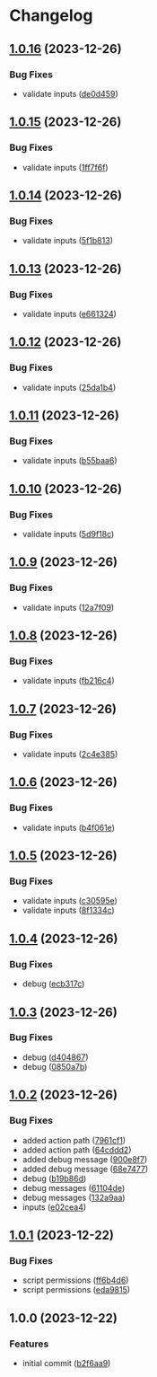# Changelog

## [1.0.16](https://github.com/Fenikks/gh-actions-cache/compare/v1.0.15...v1.0.16) (2023-12-26)


### Bug Fixes

* validate inputs ([de0d459](https://github.com/Fenikks/gh-actions-cache/commit/de0d4598f7d1f3c4c5f61fabdb530becfc4ce1ca))

## [1.0.15](https://github.com/Fenikks/gh-actions-cache/compare/v1.0.14...v1.0.15) (2023-12-26)


### Bug Fixes

* validate inputs ([1ff7f6f](https://github.com/Fenikks/gh-actions-cache/commit/1ff7f6f1e22acb718e9f0b004684b19a1033f89a))

## [1.0.14](https://github.com/Fenikks/gh-actions-cache/compare/v1.0.13...v1.0.14) (2023-12-26)


### Bug Fixes

* validate inputs ([5f1b813](https://github.com/Fenikks/gh-actions-cache/commit/5f1b813c1dc7ebf396dc628e575d35870f830431))

## [1.0.13](https://github.com/Fenikks/gh-actions-cache/compare/v1.0.12...v1.0.13) (2023-12-26)


### Bug Fixes

* validate inputs ([e661324](https://github.com/Fenikks/gh-actions-cache/commit/e6613249c344b788c5a422810953107237d6a243))

## [1.0.12](https://github.com/Fenikks/gh-actions-cache/compare/v1.0.11...v1.0.12) (2023-12-26)


### Bug Fixes

* validate inputs ([25da1b4](https://github.com/Fenikks/gh-actions-cache/commit/25da1b4bd3fa4c021548a064aefa673423bf2670))

## [1.0.11](https://github.com/Fenikks/gh-actions-cache/compare/v1.0.10...v1.0.11) (2023-12-26)


### Bug Fixes

* validate inputs ([b55baa6](https://github.com/Fenikks/gh-actions-cache/commit/b55baa6eebf95971bc08c6be830a37b65bf2cc08))

## [1.0.10](https://github.com/Fenikks/gh-actions-cache/compare/v1.0.9...v1.0.10) (2023-12-26)


### Bug Fixes

* validate inputs ([5d9f18c](https://github.com/Fenikks/gh-actions-cache/commit/5d9f18c86a6fd8acd7ae85a5862eb71b27427bef))

## [1.0.9](https://github.com/Fenikks/gh-actions-cache/compare/v1.0.8...v1.0.9) (2023-12-26)


### Bug Fixes

* validate inputs ([12a7f09](https://github.com/Fenikks/gh-actions-cache/commit/12a7f096454c5b6b710382632cd4cff9465ee694))

## [1.0.8](https://github.com/Fenikks/gh-actions-cache/compare/v1.0.7...v1.0.8) (2023-12-26)


### Bug Fixes

* validate inputs ([fb216c4](https://github.com/Fenikks/gh-actions-cache/commit/fb216c4fb0a33086b07cdf2707a1254e2ab317a9))

## [1.0.7](https://github.com/Fenikks/gh-actions-cache/compare/v1.0.6...v1.0.7) (2023-12-26)


### Bug Fixes

* validate inputs ([2c4e385](https://github.com/Fenikks/gh-actions-cache/commit/2c4e3850815816a050c3c20568de9411180c6122))

## [1.0.6](https://github.com/Fenikks/gh-actions-cache/compare/v1.0.5...v1.0.6) (2023-12-26)


### Bug Fixes

* validate inputs ([b4f061e](https://github.com/Fenikks/gh-actions-cache/commit/b4f061e9ecda986c4c752113e443b14638990b06))

## [1.0.5](https://github.com/Fenikks/gh-actions-cache/compare/v1.0.4...v1.0.5) (2023-12-26)


### Bug Fixes

* validate inputs ([c30595e](https://github.com/Fenikks/gh-actions-cache/commit/c30595e07c31fd96de789a74b3bfbba982cd3d0a))
* validate inputs ([8f1334c](https://github.com/Fenikks/gh-actions-cache/commit/8f1334c7344139b153d5c34b5014dfa914ab94cc))

## [1.0.4](https://github.com/Fenikks/gh-actions-cache/compare/v1.0.3...v1.0.4) (2023-12-26)


### Bug Fixes

* debug ([ecb317c](https://github.com/Fenikks/gh-actions-cache/commit/ecb317ccec610c6949282cddfc10158504ad5571))

## [1.0.3](https://github.com/Fenikks/gh-actions-cache/compare/v1.0.2...v1.0.3) (2023-12-26)


### Bug Fixes

* debug ([d404867](https://github.com/Fenikks/gh-actions-cache/commit/d404867c24b94583d822c9637e743bc9ae6bf2e1))
* debug ([0850a7b](https://github.com/Fenikks/gh-actions-cache/commit/0850a7b7f11995e6eebcefbd09d23eec2475ae3e))

## [1.0.2](https://github.com/Fenikks/gh-actions-cache/compare/v1.0.1...v1.0.2) (2023-12-26)


### Bug Fixes

* added action path ([7961cf1](https://github.com/Fenikks/gh-actions-cache/commit/7961cf1c2f94caa7205c3375c3119ad46ca1682c))
* added action path ([64cddd2](https://github.com/Fenikks/gh-actions-cache/commit/64cddd25738ee9be8521a43c95b1bca81ad0b9f5))
* added debug message ([900e8f7](https://github.com/Fenikks/gh-actions-cache/commit/900e8f795151d057f789a75fac8eba3c98f2ef44))
* added debug message ([68e7477](https://github.com/Fenikks/gh-actions-cache/commit/68e74777c90c1836e28e474e8ad701a6e1ff2c25))
* debug ([b19b86d](https://github.com/Fenikks/gh-actions-cache/commit/b19b86d4194153afeeefafc35e63a7dccc0428c7))
* debug messages ([61104de](https://github.com/Fenikks/gh-actions-cache/commit/61104dea20f4467206f84942d61c73b75b89c7ba))
* debug messages ([132a9aa](https://github.com/Fenikks/gh-actions-cache/commit/132a9aab0eadd68dce2a7a7749734b5723d86f93))
* inputs ([e02cea4](https://github.com/Fenikks/gh-actions-cache/commit/e02cea4d96c0bbca7435ab056c16c7fe332280ab))

## [1.0.1](https://github.com/Fenikks/gh-actions-cache/compare/v1.0.0...v1.0.1) (2023-12-22)


### Bug Fixes

* script permissions ([ff6b4d6](https://github.com/Fenikks/gh-actions-cache/commit/ff6b4d6bc6bb0440d4743ae3e52786e1f0817f9d))
* script permissions ([eda9815](https://github.com/Fenikks/gh-actions-cache/commit/eda98154bba1eec16dc6eb9449b56d78502a0dfa))

## 1.0.0 (2023-12-22)


### Features

* initial commit ([b2f6aa9](https://github.com/Fenikks/gh-actions-cache/commit/b2f6aa986e0d6b080c20a042cfb74006d54669ab))
